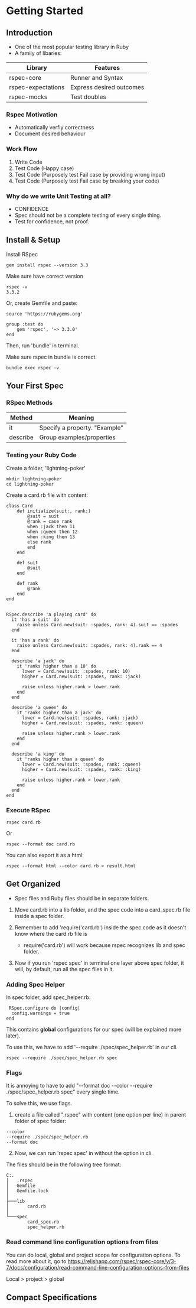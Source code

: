 # Getting Started

## Introduction

 - One of the most popular testing library in Ruby
 - A family of libaries:

| Library             | Features                  |
| ------------------- | ------------------------- |
| rspec-core          | Runner and Syntax         |
| rspec-expectations  | Express desired outcomes  |
| rspec-mocks         | Test doubles              |

### Rspec Motivation
 - Automatically verfiy correctness
 - Document desired behaviour

### Work Flow

1. Write Code
2. Test Code (Happy case)
3. Test Code (Purposely test Fail case by providing wrong input)
4. Test Code (Purposely test Fail case by breaking your code)

### Why do we write Unit Testing at all?
- CONFIDENCE
- Spec should not be a complete testing of every single thing.
- Test for confidence, not proof.

## Install & Setup

Install RSpec
```
gem install rspec --version 3.3
```

Make sure have correct version
```
rspec -v
3.3.2
```

Or, create Gemfile and paste:
```
source 'https://rubygems.org'

group :test do
    gem 'rspec', '~> 3.3.0'
end
```
Then, run 'bundle' in terminal.

Make sure rspec in bundle is correct.
```
bundle exec rspec -v
```

## Your First Spec


### RSpec Methods
| Method      | Meaning                       |
| ----------- | ----------------------------- |
| it          | Specify a property. "Example" |
| describe    | Group examples/properties     |

### Testing your Ruby Code
Create a folder, 'lightning-poker'
```
mkdir lightning-poker
cd lightning-poker
```

Create a card.rb file with content:
```
class Card
    def initialize(suit:, rank:)
        @suit = suit
        @rank = case rank
        when :jack then 11
        when :queen then 12
        when :king then 13
        else rank
        end
    end
    
    def suit
        @suit
    end
    
    def rank
        @rank
    end
end


RSpec.describe 'a playing card' do
  it 'has a suit' do
    raise unless Card.new(suit: :spades, rank: 4).suit == :spades
  end
  
  it 'has a rank' do
    raise unless Card.new(suit: :spades, rank: 4).rank == 4
  end
  
  describe 'a jack' do 
    it 'ranks higher than a 10' do
      lower = Card.new(suit: :spades, rank: 10)
      higher = Card.new(suit: :spades, rank: :jack)
      
      raise unless higher.rank > lower.rank
    end
  end
  
  describe 'a queen' do 
    it 'ranks higher than a jack' do
      lower = Card.new(suit: :spades, rank: :jack)
      higher = Card.new(suit: :spades, rank: :queen)
      
      raise unless higher.rank > lower.rank
    end
  end
  
  describe 'a king' do 
    it 'ranks higher than a queen' do
      lower = Card.new(suit: :spades, rank: :queen)
      higher = Card.new(suit: :spades, rank: :king)
      
      raise unless higher.rank > lower.rank
    end
  end
end
```

### Execute RSpec
```
rspec card.rb
```
Or
```
rspec --format doc card.rb
```

You can also export it as a html:
```
rspec --format html --color card.rb > result.html
```

## Get Organized
 - Spec files and Ruby files should be in separate folders.
 1. Move card.rb into a lib folder, and the spec code into a card_spec.rb file inside a spec folder.
 2. Remember to add 'require('card.rb') inside the spec code as it doesn't know where the card.rb file is
     - require('card.rb') will work because rspec recognizes lib and spec folder.

 3. Now if you run 'rspec spec' in terminal one layer above spec folder, it will, by default, run all the spec files in it.

### Adding Spec Helper
In spec folder, add spec_helper.rb: 
```
 RSpec.configure do |config|
  config.warnings = true
end
```

This contains **global** configurations for our spec (will be explained more later).

To use this, we have to add '--require ./spec/spec_helper.rb' in our cli.
```
rspec --require ./spec/spec_helper.rb spec
```

### Flags
It is annoying to have to add "--format doc --color --require ./spec/spec_helper.rb spec" every single time.

To solve this, we use flags.

1. create a file called ".rspec" with content (one option per line) in parent folder of spec folder:
```
--color
--require ./spec/spec_helper.rb
--format doc
```

2. Now, we can run 'rspec spec' in without the option in cli.

The files should be in the following tree format:
```
C:.
│   .rspec
│   Gemfile
│   Gemfile.lock
│
├───lib
│       card.rb
│
└───spec
        card_spec.rb
        spec_helper.rb
```

### Read command line configuration options from files
You can do local, global and project scope for configuration options. To read more about it, go to https://relishapp.com/rspec/rspec-core/v/3-7/docs/configuration/read-command-line-configuration-options-from-files

Local > project > global


## Compact Specifications
